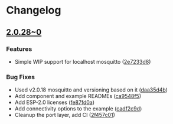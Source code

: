 # Changelog

## [2.0.28~0](https://github.com/espressif/esp-protocols/commits/mosq-v2.0.28_0)

### Features

- Simple WIP support for localhost mosquitto ([2e7233d8](https://github.com/espressif/esp-protocols/commit/2e7233d8))

### Bug Fixes

- Used v2.0.18 mosquitto and versioning based on it ([daa35d4b](https://github.com/espressif/esp-protocols/commit/daa35d4b))
- Add component and example READMEs ([ca9548f5](https://github.com/espressif/esp-protocols/commit/ca9548f5))
- Add ESP-2.0 licenses ([fe87fd0a](https://github.com/espressif/esp-protocols/commit/fe87fd0a))
- Add connectivity options to the example ([cadf2c9d](https://github.com/espressif/esp-protocols/commit/cadf2c9d))
- Cleanup the port layer, add CI ([2f457c01](https://github.com/espressif/esp-protocols/commit/2f457c01))
